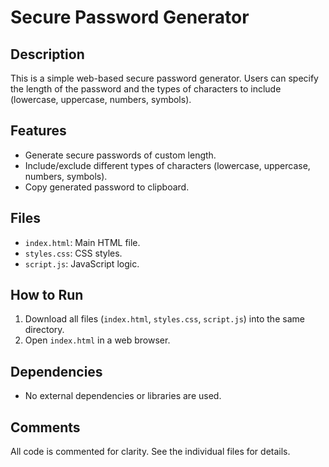 
# Secure Password Generator

## Description
This is a simple web-based secure password generator. Users can specify the length of the password and the types of characters to include (lowercase, uppercase, numbers, symbols).

## Features
- Generate secure passwords of custom length.
- Include/exclude different types of characters (lowercase, uppercase, numbers, symbols).
- Copy generated password to clipboard.

## Files
- `index.html`: Main HTML file.
- `styles.css`: CSS styles.
- `script.js`: JavaScript logic.

## How to Run
1. Download all files (`index.html`, `styles.css`, `script.js`) into the same directory.
2. Open `index.html` in a web browser.

## Dependencies
- No external dependencies or libraries are used.

## Comments
All code is commented for clarity. See the individual files for details.
